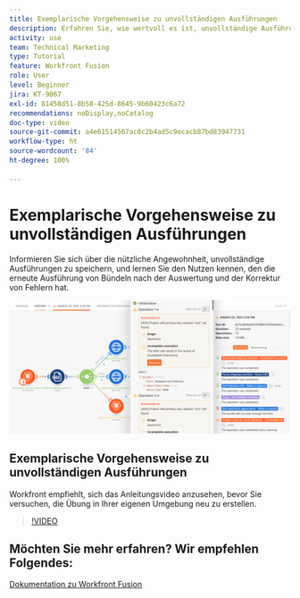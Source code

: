 ```yaml
---
title: Exemplarische Vorgehensweise zu unvollständigen Ausführungen
description: Erfahren Sie, wie wertvoll es ist, unvollständige Ausführungen zu speichern und Bündel nach der Auswertung und der Korrektur von Fehlern in [!DNL Adobe Workfront Fusion]erneut auszuführen.
activity: use
team: Technical Marketing
type: Tutorial
feature: Workfront Fusion
role: User
level: Beginner
jira: KT-9067
exl-id: 81458d51-8b58-425d-8645-9b60423c6a72
recommendations: noDisplay,noCatalog
doc-type: video
source-git-commit: a4e61514567ac8c2b4ad5c9ecacb87bd83947731
workflow-type: ht
source-wordcount: '84'
ht-degree: 100%

---
```


# Exemplarische Vorgehensweise zu unvollständigen Ausführungen

Informieren Sie sich über die nützliche Angewohnheit, unvollständige Ausführungen zu speichern, und lernen Sie den Nutzen kennen, den die erneute Ausführung von Bündeln nach der Auswertung und der Korrektur von Fehlern hat.

![Ein Bild eines Szenarios mit Fehlerbehandlung](assets/troubleshooting-and-error-handling-8.png)

## Exemplarische Vorgehensweise zu unvollständigen Ausführungen

Workfront empfiehlt, sich das Anleitungsvideo anzusehen, bevor Sie versuchen, die Übung in Ihrer eigenen Umgebung neu zu erstellen.

>[!VIDEO](https://video.tv.adobe.com/v/335308/?quality=12&learn=on)

## Möchten Sie mehr erfahren? Wir empfehlen Folgendes:

[Dokumentation zu Workfront Fusion](https://experienceleague.adobe.com/docs/workfront/using/adobe-workfront-fusion/workfront-fusion-2.html?lang=de)
